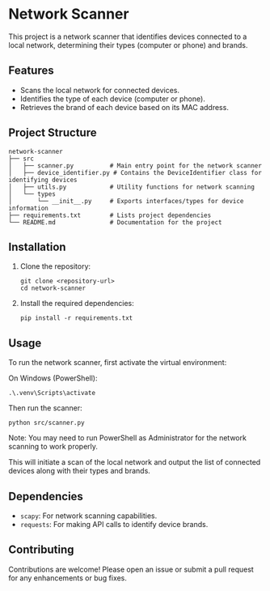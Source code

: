 # Network Scanner

This project is a network scanner that identifies devices connected to a local network, determining their types (computer or phone) and brands.

## Features

- Scans the local network for connected devices.
- Identifies the type of each device (computer or phone).
- Retrieves the brand of each device based on its MAC address.

## Project Structure

```
network-scanner
├── src
│   ├── scanner.py          # Main entry point for the network scanner
│   ├── device_identifier.py # Contains the DeviceIdentifier class for identifying devices
│   ├── utils.py            # Utility functions for network scanning
│   └── types
│       └── __init__.py     # Exports interfaces/types for device information
├── requirements.txt        # Lists project dependencies
└── README.md               # Documentation for the project
```

## Installation

1. Clone the repository:
   ```
   git clone <repository-url>
   cd network-scanner
   ```

2. Install the required dependencies:
   ```
   pip install -r requirements.txt
   ```

## Usage

To run the network scanner, first activate the virtual environment:

On Windows (PowerShell):
```
.\.venv\Scripts\activate
```

Then run the scanner:
```
python src/scanner.py
```

Note: You may need to run PowerShell as Administrator for the network scanning to work properly.

This will initiate a scan of the local network and output the list of connected devices along with their types and brands.

## Dependencies

- `scapy`: For network scanning capabilities.
- `requests`: For making API calls to identify device brands.

## Contributing

Contributions are welcome! Please open an issue or submit a pull request for any enhancements or bug fixes.